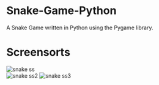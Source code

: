 # Snake-Game-Python
A Snake Game written in Python using the Pygame library.
# Screensorts
![snake ss](https://github.com/Shankhasree/Snake-Game-Python/assets/97678329/a8acc410-af8c-4f78-b0b6-c460148a944f)          
![snake ss2](https://github.com/Shankhasree/Snake-Game-Python/assets/97678329/bc97a659-f38e-40dc-adb0-06e5bb4a9e94)
![snake ss3](https://github.com/Shankhasree/Snake-Game-Python/assets/97678329/71721743-430b-4f93-bfe4-fc7f7d59acd1)
